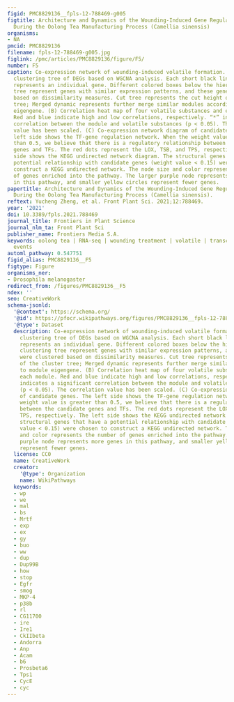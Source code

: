 ```yaml
---
figid: PMC8829136__fpls-12-788469-g005
figtitle: Architecture and Dynamics of the Wounding-Induced Gene Regulatory Network
  During the Oolong Tea Manufacturing Process (Camellia sinensis)
organisms:
- NA
pmcid: PMC8829136
filename: fpls-12-788469-g005.jpg
figlink: /pmc/articles/PMC8829136/figure/F5/
number: F5
caption: Co-expression network of wounding-induced volatile formation. (A) Hierarchical
  clustering tree of DEGs based on WGCNA analysis. Each short black line (“leaf”)
  represents an individual gene. Different colored boxes below the hierarchical clustering
  tree represent genes with similar expression patterns, and these genes were clustered
  based on dissimilarity measures. Cut tree represents the cut height of the cluster
  tree; Merged dynamic represents further merge similar modules according to module
  eigengene. (B) Correlation heat map of four volatile substances and each module.
  Red and blue indicate high and low correlations, respectively. “*” indicates a significant
  correlation between the module and volatile substances (p < 0.05). The correlation
  value has been scaled. (C) Co-expression network diagram of candidate genes. The
  left side shows the TF-gene regulation network. When the weight value is greater
  than 0.5, we believe that there is a regulatory relationship between the candidate
  genes and TFs. The red dots represent the LOX, TSB, and TPS, respectively. The left
  side shows the KEGG undirected network diagram. The structural genes that have a
  potential relationship with candidate genes (weight value < 0.15) were chosen to
  construct a KEGG undirected network. The node size and color represents the number
  of genes enriched into the pathway. The larger purple node represents more genes
  in this pathway, and smaller yellow circles represent fewer genes.
papertitle: Architecture and Dynamics of the Wounding-Induced Gene Regulatory Network
  During the Oolong Tea Manufacturing Process (Camellia sinensis).
reftext: Yucheng Zheng, et al. Front Plant Sci. 2021;12:788469.
year: '2021'
doi: 10.3389/fpls.2021.788469
journal_title: Frontiers in Plant Science
journal_nlm_ta: Front Plant Sci
publisher_name: Frontiers Media S.A.
keywords: oolong tea | RNA-seq | wounding treatment | volatile | transcriptional reprogramming
  events
automl_pathway: 0.547751
figid_alias: PMC8829136__F5
figtype: Figure
organisms_ner:
- Drosophila melanogaster
redirect_from: /figures/PMC8829136__F5
ndex: ''
seo: CreativeWork
schema-jsonld:
  '@context': https://schema.org/
  '@id': https://pfocr.wikipathways.org/figures/PMC8829136__fpls-12-788469-g005.html
  '@type': Dataset
  description: Co-expression network of wounding-induced volatile formation. (A) Hierarchical
    clustering tree of DEGs based on WGCNA analysis. Each short black line (“leaf”)
    represents an individual gene. Different colored boxes below the hierarchical
    clustering tree represent genes with similar expression patterns, and these genes
    were clustered based on dissimilarity measures. Cut tree represents the cut height
    of the cluster tree; Merged dynamic represents further merge similar modules according
    to module eigengene. (B) Correlation heat map of four volatile substances and
    each module. Red and blue indicate high and low correlations, respectively. “*”
    indicates a significant correlation between the module and volatile substances
    (p < 0.05). The correlation value has been scaled. (C) Co-expression network diagram
    of candidate genes. The left side shows the TF-gene regulation network. When the
    weight value is greater than 0.5, we believe that there is a regulatory relationship
    between the candidate genes and TFs. The red dots represent the LOX, TSB, and
    TPS, respectively. The left side shows the KEGG undirected network diagram. The
    structural genes that have a potential relationship with candidate genes (weight
    value < 0.15) were chosen to construct a KEGG undirected network. The node size
    and color represents the number of genes enriched into the pathway. The larger
    purple node represents more genes in this pathway, and smaller yellow circles
    represent fewer genes.
  license: CC0
  name: CreativeWork
  creator:
    '@type': Organization
    name: WikiPathways
  keywords:
  - wp
  - we
  - mal
  - bs
  - Mrtf
  - exp
  - ex
  - gy
  - buo
  - ww
  - dup
  - Dup99B
  - how
  - stop
  - Egfr
  - smog
  - MKP-4
  - p38b
  - rl
  - CG11700
  - ire
  - Ire1
  - CkIIbeta
  - Andorra
  - Anp
  - Acam
  - b6
  - Prosbeta6
  - Tps1
  - CycE
  - cyc
---
```

